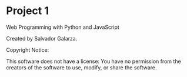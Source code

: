 # Project 1

Web Programming with Python and JavaScript

Created by Salvador Galarza.

Copyright Notice:

This software does not have a license: You have no permission from the creators of the software to use, modify, or share the software.
